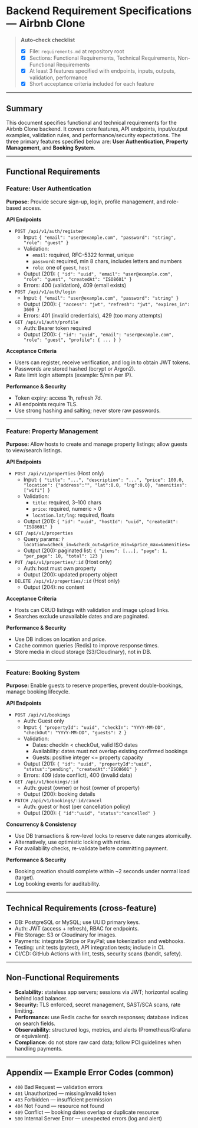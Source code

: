 # Backend Requirement Specifications — Airbnb Clone

> **Auto-check checklist**
> - [x] File: `requirements.md` at repository root
> - [x] Sections: Functional Requirements, Technical Requirements, Non-Functional Requirements
> - [x] At least 3 features specified with endpoints, inputs, outputs, validation, performance
> - [x] Short acceptance criteria included for each feature

---

## Summary
This document specifies functional and technical requirements for the Airbnb Clone backend. It covers core features, API endpoints, input/output examples, validation rules, and performance/security expectations. The three primary features specified below are: **User Authentication**, **Property Management**, and **Booking System**.

---

## Functional Requirements

### Feature: User Authentication
**Purpose:** Provide secure sign-up, login, profile management, and role-based access.

**API Endpoints**
- `POST /api/v1/auth/register`
  - Input: `{ "email": "user@example.com", "password": "string", "role": "guest" }`
  - Validation:
    - `email`: required, RFC-5322 format, unique
    - `password`: required, min 8 chars, includes letters and numbers
    - `role`: one of `guest`, `host`
  - Output (201): `{ "id": "uuid", "email": "user@example.com", "role": "guest", "createdAt": "ISO8601" }`
  - Errors: 400 (validation), 409 (email exists)
- `POST /api/v1/auth/login`
  - Input: `{ "email": "user@example.com", "password": "string" }`
  - Output (200): `{ "access": "jwt", "refresh": "jwt", "expires_in": 3600 }`
  - Errors: 401 (invalid credentials), 429 (too many attempts)
- `GET /api/v1/auth/profile`
  - Auth: Bearer token required
  - Output (200): `{ "id": "uuid", "email": "user@example.com", "role": "guest", "profile": { ... } }`

**Acceptance Criteria**
- Users can register, receive verification, and log in to obtain JWT tokens.
- Passwords are stored hashed (bcrypt or Argon2).
- Rate limit login attempts (example: 5/min per IP).

**Performance & Security**
- Token expiry: access 1h, refresh 7d.
- All endpoints require TLS.
- Use strong hashing and salting; never store raw passwords.

---

### Feature: Property Management
**Purpose:** Allow hosts to create and manage property listings; allow guests to view/search listings.

**API Endpoints**
- `POST /api/v1/properties` (Host only)
  - Input: `{ "title": "...", "description": "...", "price": 100.0, "location": {"address":"", "lat":0.0, "lng":0.0}, "amenities": ["wifi"] }`
  - Validation:
    - `title`: required, 3–100 chars
    - `price`: required, numeric > 0
    - `location.lat/lng`: required, floats
  - Output (201): `{ "id": "uuid", "hostId": "uuid", "createdAt": "ISO8601" }`
- `GET /api/v1/properties`
  - Query params: `?location=&check_in=&check_out=&price_min=&price_max=&amenities=`
  - Output (200): paginated list: `{ "items": [...], "page": 1, "per_page": 10, "total": 123 }`
- `PUT /api/v1/properties/:id` (Host only)
  - Auth: host must own property
  - Output (200): updated property object
- `DELETE /api/v1/properties/:id` (Host only)
  - Output (204): no content

**Acceptance Criteria**
- Hosts can CRUD listings with validation and image upload links.
- Searches exclude unavailable dates and are paginated.

**Performance & Security**
- Use DB indices on location and price.
- Cache common queries (Redis) to improve response times.
- Store media in cloud storage (S3/Cloudinary), not in DB.

---

### Feature: Booking System
**Purpose:** Enable guests to reserve properties, prevent double-bookings, manage booking lifecycle.

**API Endpoints**
- `POST /api/v1/bookings`
  - Auth: Guest only
  - Input: `{ "propertyId": "uuid", "checkIn": "YYYY-MM-DD", "checkOut": "YYYY-MM-DD", "guests": 2 }`
  - Validation:
    - Dates: checkIn < checkOut, valid ISO dates
    - Availability: dates must not overlap existing confirmed bookings
    - Guests: positive integer <= property capacity
  - Output (201): `{ "id": "uuid", "propertyId":"uuid", "status":"pending", "createdAt":"ISO8601" }`
  - Errors: 409 (date conflict), 400 (invalid data)
- `GET /api/v1/bookings/:id`
  - Auth: guest (owner) or host (owner of property)
  - Output (200): booking details
- `PATCH /api/v1/bookings/:id/cancel`
  - Auth: guest or host (per cancellation policy)
  - Output (200): `{ "id":"uuid", "status":"cancelled" }`

**Concurrency & Consistency**
- Use DB transactions & row-level locks to reserve date ranges atomically.
- Alternatively, use optimistic locking with retries.
- For availability checks, re-validate before committing payment.

**Performance & Security**
- Booking creation should complete within ~2 seconds under normal load (target).
- Log booking events for auditability.

---

## Technical Requirements (cross-feature)
- DB: PostgreSQL or MySQL; use UUID primary keys.
- Auth: JWT (access + refresh), RBAC for endpoints.
- File Storage: S3 or Cloudinary for images.
- Payments: integrate Stripe or PayPal; use tokenization and webhooks.
- Testing: unit tests (pytest), API integration tests; include in CI.
- CI/CD: GitHub Actions with lint, tests, security scans (bandit, safety).

---

## Non-Functional Requirements
- **Scalability:** stateless app servers; sessions via JWT; horizontal scaling behind load balancer.
- **Security:** TLS enforced, secret management, SAST/SCA scans, rate limiting.
- **Performance:** use Redis cache for search responses; database indices on search fields.
- **Observability:** structured logs, metrics, and alerts (Prometheus/Grafana or equivalent).
- **Compliance:** do not store raw card data; follow PCI guidelines when handling payments.

---

## Appendix — Example Error Codes (common)
- `400` Bad Request — validation errors
- `401` Unauthorized — missing/invalid token
- `403` Forbidden — insufficient permission
- `404` Not Found — resource not found
- `409` Conflict — booking dates overlap or duplicate resource
- `500` Internal Server Error — unexpected errors (log and alert)


